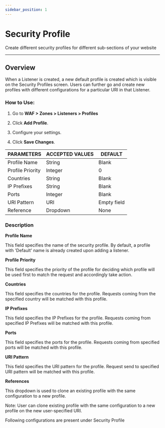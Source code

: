 ```yaml
---
sidebar_position: 1
---
```

# Security Profile

Create different security profiles for different sub-sections of your website

---

## Overview

When a Listener is created, a new default profile is created which is visible on the Security Profiles screen. Users can further go and create new profiles with different configurations for a particular URI in that Listener.

### How to Use:

1. Go to **WAF > Zones > Listeners > Profiles**

2. Click **Add Profile**.

3. Configure your settings.

4. Click **Save Changes**. 

| PARAMETERS       | ACCEPTED VALUES | DEFAULT     |
|------------------|-----------------|-------------|
| Profile Name     | String          | Blank       |
| Profile Priority | Integer         | 0           |
| Countries        | String          | Blank       |
| IP Prefixes      | String          | Blank       |
| Ports            | Integer         | Blank       |
| URI Pattern      | URI             | Empty field |
| Reference        | Dropdown        | None        |

### Description

**Profile Name** 

This field specifies the name of the security profile. By default, a profile with 'Default' name is already created upon adding a listener.

**Profile Priority**

This field specifies the priority of the profile for deciding which profile will be used first to match the request and accordingly take action.

**Countries**

This field specifies the countries for the profile. Requests coming from the specified country will be matched with this profile.

**IP Prefixes**

This field specifies the IP Prefixes for the profile. Requests coming from specified IP Prefixes will be matched with this profile.

**Ports**

This field specifies the ports for the profile. Requests coming from specified ports will be matched with this profile.

**URI Pattern**

This field specifies the URI pattern for the profile. Request send to specified URI pattern will be matched with this profile.

**References**

This dropdown is used to clone an existing profile with the same configuration to a new profile.

Note: User can clone existing profile with the same configuration to a new profile on the new user-specified URI.

Following configurations are present under Security Profile
